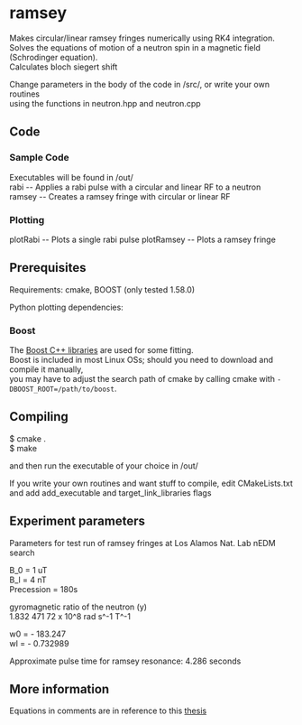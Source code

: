 # ramsey

Makes circular/linear ramsey fringes numerically using RK4 integration.  
Solves the equations of motion of a neutron spin in a magnetic field (Schrodinger equation).  
Calculates bloch siegert shift

Change parameters in the body of the code in /src/, or write your own routines  
using the functions in neutron.hpp and neutron.cpp

## Code

### Sample Code

Executables will be found in /out/  
rabi -- Applies a rabi pulse with a circular and linear RF to a neutron  
ramsey -- Creates a ramsey fringe with circular or linear RF

### Plotting

plotRabi -- Plots a single rabi pulse
plotRamsey -- Plots a ramsey fringe

## Prerequisites

Requirements: cmake, BOOST (only tested 1.58.0)

Python plotting dependencies:

### Boost

The [Boost C++ libraries](https://www.boost.org/) are used for some fitting.  
Boost is included in most Linux OSs; should you need to download and compile it manually,  
you may have to adjust the search path of cmake by calling cmake with `-DBOOST_ROOT=/path/to/boost`.

## Compiling

$ cmake .  
$ make

and then run the executable of your choice in /out/

If you write your own routines and want stuff to compile, edit CMakeLists.txt  
and add add_executable and target_link_libraries flags

## Experiment parameters

Parameters for test run of ramsey fringes at Los Alamos Nat. Lab nEDM search

B_0 = 1 uT  
B_l = 4 nT  
Precession = 180s

gyromagnetic ratio of the neutron (y)  
1.832 471 72 x 10^8 rad s^-1 T^-1

w0 = - 183.247  
wl = - 0.732989

Approximate pulse time for ramsey resonance: 4.286 seconds

## More information

Equations in comments are in reference to this [thesis](https://github.com/dougUCN/thesis)
